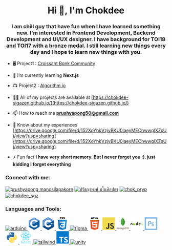 <h1 align="center">Hi 👋, I'm Chokdee</h1>
<h3 align="center">I am chill guy that have fun when I have learned something new. I'm interested in Frontend Development, Backend Development and UI/UX designer. I have background for TOI18 and TOI17 with a bronze medal. I still learning new things every day and I hope to learn new things with you.</h3>

- 🖥️ Project1 : [Croissant Bonk Community](https://chokdee-sigazen.github.io/Croissant-Bonk-Community/)

- 🌱 I’m currently learning **Next.js**

- 📺 Project2 : [Algorithm.io](https://chokdee-sigazen.github.io/Algorithm.io/)

- 👨‍💻 All of my projects are available at [https://chokdee-sigazen.github.io/](https://chokdee-sigazen.github.io/)

- 📫 How to reach me **prushyapong50@gmail.com**

- 📄 Know about my experiences [https://drive.google.com/file/d/152XoYhkVzjvBKU0laeyMEChwwglXZsUj/view?usp=sharing](https://drive.google.com/file/d/152XoYhkVzjvBKU0laeyMEChwwglXZsUj/view?usp=sharing)

- ⚡ Fun fact **I have very short memory. But I never forget you :). just kidding I forget everything**

<h3 align="left">Connect with me:</h3>
<p align="left">
<a href="https://linkedin.com/in/prushyapong manosilapakorn" target="blank"><img align="center" src="https://raw.githubusercontent.com/rahuldkjain/github-profile-readme-generator/master/src/images/icons/Social/linked-in-alt.svg" alt="prushyapong manosilapakorn" height="30" width="40" /></a>
<a href="https://fb.com/ปรัชญาพงษ์ มโนศิลปกร" target="blank"><img align="center" src="https://raw.githubusercontent.com/rahuldkjain/github-profile-readme-generator/master/src/images/icons/Social/facebook.svg" alt="ปรัชญาพงษ์ มโนศิลปกร" height="30" width="40" /></a>
<a href="https://instagram.com/chok_pryp" target="blank"><img align="center" src="https://raw.githubusercontent.com/rahuldkjain/github-profile-readme-generator/master/src/images/icons/Social/instagram.svg" alt="chok_pryp" height="30" width="40" /></a>
<a href="https://www.leetcode.com/chokdee_sgz" target="blank"><img align="center" src="https://raw.githubusercontent.com/rahuldkjain/github-profile-readme-generator/master/src/images/icons/Social/leet-code.svg" alt="chokdee_sgz" height="30" width="40" /></a>
</p>

<h3 align="left">Languages and Tools:</h3>
<p align="left"> <a href="https://www.arduino.cc/" target="_blank" rel="noreferrer"> <img src="https://cdn.worldvectorlogo.com/logos/arduino-1.svg" alt="arduino" width="40" height="40"/> </a> <a href="https://www.cprogramming.com/" target="_blank" rel="noreferrer"> <img src="https://raw.githubusercontent.com/devicons/devicon/master/icons/c/c-original.svg" alt="c" width="40" height="40"/> </a> <a href="https://www.w3schools.com/cpp/" target="_blank" rel="noreferrer"> <img src="https://raw.githubusercontent.com/devicons/devicon/master/icons/cplusplus/cplusplus-original.svg" alt="cplusplus" width="40" height="40"/> </a> <a href="https://www.w3schools.com/css/" target="_blank" rel="noreferrer"> <img src="https://raw.githubusercontent.com/devicons/devicon/master/icons/css3/css3-original-wordmark.svg" alt="css3" width="40" height="40"/> </a> <a href="https://www.figma.com/" target="_blank" rel="noreferrer"> <img src="https://www.vectorlogo.zone/logos/figma/figma-icon.svg" alt="figma" width="40" height="40"/> </a> <a href="https://www.w3.org/html/" target="_blank" rel="noreferrer"> <img src="https://raw.githubusercontent.com/devicons/devicon/master/icons/html5/html5-original-wordmark.svg" alt="html5" width="40" height="40"/> </a> <a href="https://developer.mozilla.org/en-US/docs/Web/JavaScript" target="_blank" rel="noreferrer"> <img src="https://raw.githubusercontent.com/devicons/devicon/master/icons/javascript/javascript-original.svg" alt="javascript" width="40" height="40"/> </a> <a href="https://www.mongodb.com/" target="_blank" rel="noreferrer"> <img src="https://raw.githubusercontent.com/devicons/devicon/master/icons/mongodb/mongodb-original-wordmark.svg" alt="mongodb" width="40" height="40"/> </a> <a href="https://nodejs.org" target="_blank" rel="noreferrer"> <img src="https://raw.githubusercontent.com/devicons/devicon/master/icons/nodejs/nodejs-original-wordmark.svg" alt="nodejs" width="40" height="40"/> </a> <a href="https://www.photoshop.com/en" target="_blank" rel="noreferrer"> <img src="https://raw.githubusercontent.com/devicons/devicon/master/icons/photoshop/photoshop-line.svg" alt="photoshop" width="40" height="40"/> </a> <a href="https://www.python.org" target="_blank" rel="noreferrer"> <img src="https://raw.githubusercontent.com/devicons/devicon/master/icons/python/python-original.svg" alt="python" width="40" height="40"/> </a> <a href="https://reactjs.org/" target="_blank" rel="noreferrer"> <img src="https://raw.githubusercontent.com/devicons/devicon/master/icons/react/react-original-wordmark.svg" alt="react" width="40" height="40"/> </a> <a href="https://tailwindcss.com/" target="_blank" rel="noreferrer"> <img src="https://www.vectorlogo.zone/logos/tailwindcss/tailwindcss-icon.svg" alt="tailwind" width="40" height="40"/> </a> <a href="https://www.typescriptlang.org/" target="_blank" rel="noreferrer"> <img src="https://raw.githubusercontent.com/devicons/devicon/master/icons/typescript/typescript-original.svg" alt="typescript" width="40" height="40"/> </a> <a href="https://unity.com/" target="_blank" rel="noreferrer"> <img src="https://www.vectorlogo.zone/logos/unity3d/unity3d-icon.svg" alt="unity" width="40" height="40"/> </a> </p>
